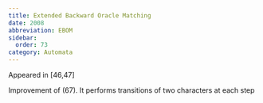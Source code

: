 ```yaml
---
title: Extended Backward Oracle Matching
date: 2008
abbreviation: EBOM
sidebar:
  order: 73
category: Automata
---
```


Appeared in [46,47]

Improvement of (67). It performs transitions of two characters at each step
